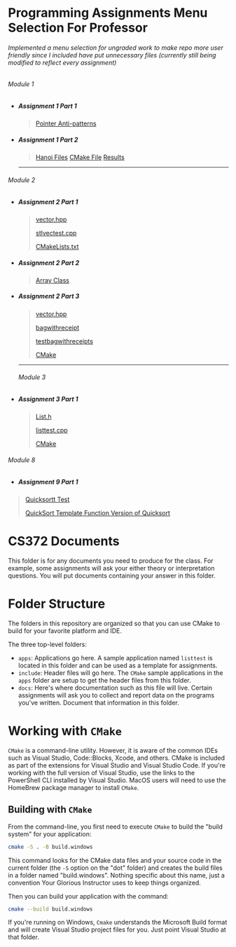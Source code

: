 # Programming Assignments Menu Selection For Professor 
###### Implemented a menu selection for ungraded work to make repo more user friendly since I included have put unnecessary files (currently still being modified to reflect every assignment)

###### _Module 1_

- ##### Assignment 1 Part 1
  > [Pointer Anti-patterns](https://github.com/spnorrington/cs372.norris/tree/main/apps/assignment1PartA)

 

- ##### Assignment 1 Part 2
  > [Hanoi Files](https://github.com/spnorrington/cs372.norris/tree/main/apps/hanoi)
  > [CMake File](https://github.com/spnorrington/cs372.norris/blob/main/apps/hanoi/CMakeLists.txt)
  > [Results](https://github.com/spnorrington/cs372.norris/blob/main/apps/hanoi/results.txt)

   ------------------------------
###### _Module 2_


- ##### Assignment 2 Part 1
  > [vector.hpp](https://github.com/spnorrington/cs372.norris/blob/a3b082d36d74d7cd5bf7c78273a63eabb72c884c/include/vector.hpp)
  > 
  > [stlvectest.cpp](https://github.com/spnorrington/cs372.norris/blob/a3b082d36d74d7cd5bf7c78273a63eabb72c884c/apps/stlvectortest/stlvectest.cpp)
  > 
  > [CMakeLists.txt](https://github.com/spnorrington/cs372.norris/blob/a3b082d36d74d7cd5bf7c78273a63eabb72c884c/apps/stlvectortest/CMakeLists.txt)

- ##### Assignment 2 Part 2
  > [Array Class](https://github.com/spnorrington/cs372.norris/blob/main/include/ArrayClass.hpp)
  


- ##### Assignment 2 Part 3
  > [vector.hpp](https://github.com/spnorrington/cs372.norris/blob/a3b082d36d74d7cd5bf7c78273a63eabb72c884c/include/vector.hpp)
  > 
  > [bagwithreceipt](https://github.com/spnorrington/cs372.norris/blob/main/include/receiptbag.hpp)
  > 
  > [testbagwithreceipts](https://github.com/spnorrington/cs372.norris/blob/main/apps/BagWithReceipts/testreceiptbagclass.cpp)
  > 
  > [CMake](https://github.com/spnorrington/cs372.norris/blob/main/apps/BagWithReceipts/CMakeLists.txt)

   ------------------------------
  ###### _Module 3_
  
- ##### Assignment 3 Part 1
  > [List.h](https://github.com/spnorrington/cs372.norris/blob/main/include/List.h)
  > 
  > [listtest.cpp](https://github.com/spnorrington/cs372.norris/blob/main/apps/listtest/listtest.cpp)
  > 
  > [CMake](https://github.com/spnorrington/cs372.norris/blob/main/apps/listtest/CMakeLists.txt)

 ###### _Module 8_
- ##### Assignment 9 Part 1
> [Quicksortt Test](https://github.com/spnorrington/cs372.norris/blob/main/apps/quicksorttest.cpp)
>
> [QuickSort Template Function Version of Quicksort](https://github.com/spnorrington/cs372.norris/blob/main/include/quicksort.hpp)
>

CS372 Documents
==================================
This folder is for any documents you need to produce for the class.
For example, some assignments will ask your either theory or
interpretation questions.   You will put documents containing your
answer in this folder.

# Folder Structure

The folders in this repository are organized so that you can use CMake
to build for your favorite platform and IDE. 

The three top-level folders:
- `apps`: Applications go here.  A sample application named `listtest`
  is located in this folder and can be used as a template for
  assignments.
- `include`:  Header files will go here.  The `CMake` sample
  applications in the `apps` folder are setup to get the header files
  from this folder.
- `docs`: Here's where documentation such as this file will live.
  Certain assignments will ask you to collect and report data on the
  programs you've written.  Document that information in this folder.
  
# Working with `CMake`

`CMake` is a command-line utility.  However, it is aware of the common
IDEs such as Visual Studio, Code::Blocks, Xcode, and others.  CMake is
included as part of the extensions for Visual Studio and Visual Studio
Code.  If you're working with the full version of Visual Studio,  use
the links to the PowerShell CLI installed by Visual Studio.  MacOS users
will need to use the HomeBrew package manager to install `CMake`.

## Building with `CMake`

From the command-line, you first need to execute `CMake` to build the
"build system" for your application:

```sh
cmake -S . -B build.windows
```

This command looks for the CMake data files and your source code in the
current folder (the `-S` option on the "dot" folder) and creates the
build files in a folder named "build.windows".   Nothing specific about
this name, just a convention Your Glorious Instructor uses to keep
things organized.

Then you can build your application with the command:

```sh
cmake --build build.windows
```

If you're running on Windows, `Cmake` understands the Microsoft Build
format and will create Visual Studio project files for you.  Just point
Visual Studio at that folder.    

